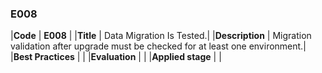 ### E008

|**Code**           | **E008** |
|**Title**          | Data Migration Is Tested.|
|**Description**    | Migration validation after upgrade must be checked for at least one environment.|
|**Best Practices** | |
|**Evaluation**     | |
|**Applied stage**  | |
